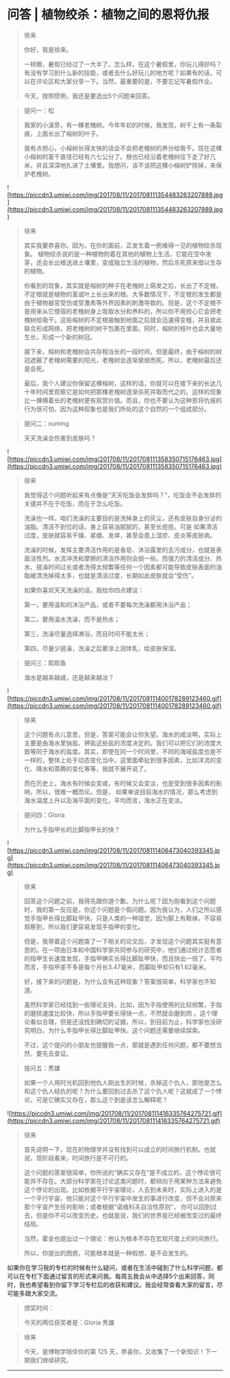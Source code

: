 # 问答 | 植物绞杀：植物之间的恩将仇报

> 徐来
> 
> 你好，我是徐来。
> 
> 一转眼，暑假已经过了一大半了。怎么样，在这个暑假里，你玩儿得好吗？有没有学习到什么新的技能，或者去什么好玩儿的地方呢？如果有的话，可以在评论区和大家分享一下。当然，最重要的是，不要忘记写暑假作业。
> 
> 今天，按照惯例，我还是要选出5个问题来回答。

> 提问一：松
> 
> 我家的小溪旁，有一棵老槐树。今年年初的时候，我发现，树干上有一条裂痕，上面长出了榕树的叶子。
> 
> 我有点担心，小榕树长得太快的话会不会把老槐树的养分给吸干。现在这棵小榕树的茎干直径已经有六七公分了。根也已经沿着老槐树往下走了好几米，并且深深地扎进了土壤里。我想问，该不该把这棵小榕树铲除掉，来保护老槐树。

![https://piccdn3.umiwi.com/img/201708/11/201708111354483263207889.jpg](https://piccdn3.umiwi.com/img/201708/11/201708111354483263207889.jpg)

> 徐来
> 
> 其实我要恭喜你。因为，在你的面前，正发生着一例难得一见的植物绞杀现象。 植物绞杀说的是一种植物附着在其他的植物上生活，它能在空中发芽，还会长出根送进土壤里，变成独立生活的植物，然后杀死原来借以生存的植物。
> 
> 你看到的现象，其实就是榕树的种子在老槐树上萌发之后，长出了不定根。不定根就是植物的茎或叶上长出来的根。大多数情况下，不定根的发生都是由于植物器官受伤或受激素等外界因素的刺激导致的。但是，这个不定根不是用来从它借宿的老槐树身上吸取水分和养料的，所以你不用担心它会把老槐树给吸干。这些榕树的不定根接触到地面之后就会迅速得变粗，并且彼此联合形成网络，把老槐树的树干包裹在里面。同时，榕树的枝叶也会大量地生长，形成一个新的树冠。
> 
> 接下来，榕树和老槐树会共存相当长的一段时间，但是最终，由于榕树的树冠遮蔽了老槐树需要的阳光，老槐树会逐渐衰弱而死。所以，老槐树最后还是会死。
> 
> 最后，我个人建议你保留这棵榕树，这样的话，你就可以在接下来的长达几十年时间里观察它是如何把那棵老槐树逐渐杀死并取而代之的。这样的现象比一棵横着长的老槐树更有观赏价值。而且，你也不要认为这种恩将仇报的行为很可怕，因为这种现象也是我们所处的这个自然的一个组成部分。

> 提问二：xuming
> 
> 天天洗澡会伤害到皮肤吗？

![https://piccdn3.umiwi.com/img/201708/11/201708111358350715176463.jpg](https://piccdn3.umiwi.com/img/201708/11/201708111358350715176463.jpg)

> 徐来
> 
> 我觉得这个问题听起来有点像是“天天吃饭会发胖吗？”，吃饭会不会发胖的关键并不在于吃饭，而在于怎么吃饭。
> 
> 洗澡也一样。咱们洗澡的主要目的是洗掉身上的灰尘，还有皮肤自身分泌的油脂。清洁不到位的话，身上容易油腻腻的，甚至长痘痘。可是 如果清洁过度，皮肤就容易干燥、紧绷、发痒，甚至会患上湿疹、皮炎等皮肤病。
> 
> 洗澡的时候，发挥主要清洁作用的是香皂、沐浴露里的去污成分，也就是表面活性剂。水流冲洗和摩擦的清洁作用则会弱一些。而强力的清洁成分、热水、搓澡时间过长或者洗得太频繁等任何一个因素都可能导致皮肤表面的油脂被清洗掉得太多，也就是清洁过度，长期如此皮肤就会“受伤”。
> 
> 如果你喜欢天天洗澡的话，我给你四点建议：
> 
> 第一，要用温和的沐浴产品，或者不要每次洗澡都用沐浴产品；
> 
> 第二，要用温水洗澡，而不是热水；
> 
> 第三，洗澡尽量选择淋浴，而且时间不能太长；
> 
> 第四，尽量少搓澡，洗澡之后要涂上润体乳，给皮肤保湿。

> 提问三：熙熙鱼
> 
> 海水是越来越咸，还是越来越淡？

![https://piccdn3.umiwi.com/img/201708/11/201708111400178289123460.gif](https://piccdn3.umiwi.com/img/201708/11/201708111400178289123460.gif)

> 徐来
> 
> 这个问题有点儿意思，但是，答案可能会让你失望。海水的咸淡啊，实际上主要是由海水里钠盐、钾盐这些盐的浓度决定的。我们可以把它们的浓度大致等同于海水的盐度。其实，即使在同一个时间里，不同的海域盐度也是不一样的，整体上处于动态变化当中。这里面牵扯到很多因素，比如洋流的变化、降水和蒸腾的变化等等，我就不展开说了。
> 
> 而在历史上，海水有时候会变咸，有时候又会变淡，也是受到很多因素的影响，所以，很难一概而论。但是， 如果单说目前海水的情况，那么考虑到海水温度上升以及海平面的变化，平均而言，海水正在变淡。

> 提问四：Gloria
> 
> 为什么手指甲长的比脚指甲长的快？

![https://piccdn3.umiwi.com/img/201708/11/201708111406473040393345.jpg](https://piccdn3.umiwi.com/img/201708/11/201708111406473040393345.jpg)

> 徐来
> 
> 回答这个问题之前，我得先跟你道个歉。为什么呢？因为刚看到这个问题时，我的第一反应是，你这个问题是个假问题。因为我认为，人们之所以感觉手指甲长得比脚趾甲快，只是人类的一种错觉，因为脚上有鞋袜，不容易观察到，所以我们更容易发现手指甲的变化。
> 
> 但是，我带着这个问题查了一下相关的论文后，才发现这个问题其实挺有意思的。在一项由日本和中国科学家共同参与的研究中，他们通过统计志愿者的指甲生长速度发现，手指甲确实长得比脚趾甲快，而且快出一倍了。平均而言，手指甲差不多是每个月长3.47毫米，而脚趾甲却只有1.62毫米。
> 
> 好，接下来的问题是，为什么会有这种现象？答案很简单，科学家也不知道。
> 
> 虽然科学家已经找到一些理论支持，比如，因为手指使用的比较频繁，手指的磨损速度比较快，所以手指甲要长得快一点，不然就会磨到肉 。这个理论看似合理，但是还没找到确切的证据，所以，到目前为止，科学家也没研究明白，为什么手指甲长得比脚趾甲快。这个问题还需要继续探索。
> 
> 不过，这个提问的小朋友也提醒我一点，那就是遇到任何问题，都不要想当然，要先去查证。    

> 提问五：秀雄
> 
> 如果一个人用时光机回到他仇人刚出生的时候，杀掉这个仇人，那他是怎么和这个仇人结仇的呢？为什么要回到过去杀了这个仇人呢？这就成了一个悖论。可是它确实又存在，那么这个到底该怎么解释呢？

![https://piccdn3.umiwi.com/img/201708/11/201708111416335764275721.gif](https://piccdn3.umiwi.com/img/201708/11/201708111416335764275721.gif)

> 徐来
> 
> 首先说明一下，现在的物理学并没有找到可以成立的时间旅行机制。也就说，现阶段看来，时间旅行是不可行的。
> 
> 这个问题的答案很简单，你所说的“确实又存在”是不成立的，这个悖论很可能并不存在。大部分科学家在讨论这类问题时，都倾向于用某种方法来避免这个悖论的出现。比如依据平行宇宙理论，人去到未来时，实际上进入的是一个平行宇宙，他只能对这个平行宇宙中发生的事进行改变，但不会对原来那个宇宙产生任何影响；或者根据“诺维科夫自洽性原则”， 你可以回到过去，但是你不可以改变历史。也就是说，我们的世界是已经被改变过的最终结局。
> 
> 当然，霍金也提出过一个理论：他认为根本不存在宏观尺度上的时间旅行。
> 
> 所以，你提出的困惑，可能根本就是一种假想，是不会发生的。

如果你在学习我的专栏的时候有什么疑问，或者在生活中碰到了什么科学问题，都可以在专栏下面通过留言的形式来问我。每周五我会从中选择5个出来回答，同时，我也希望看到你留下学习专栏后的收获和建议。我会经常查看大家的留言，尽可能多跟大家交流。

> 颁奖时间：
> 
> 今天的两位获奖者是：Gloria  秀雄

> 徐来
> 
> 今天，是博物学陪伴你的第 125 天，恭喜你，又收集了一个新知识！下一期我们继续研究。

---
